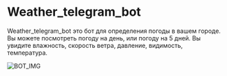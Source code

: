 # Weather_telegram_bot

Weather_telegram_bot это бот для определения погоды в вашем городе. 
Вы можете посмотреть погоду на день, или погоду на 5 дней.
Вы увидите влажность, скорость ветра, давление, видимость, температура.

![BOT_IMG](https://user-images.githubusercontent.com/64311703/81856801-d3b50680-9550-11ea-90e4-5cc838ed5619.jpeg)
